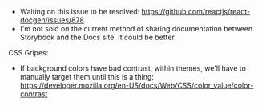 - Waiting on this issue to be resolved: https://github.com/reactjs/react-docgen/issues/878
- I'm not sold on the current method of sharing documentation between Storybook and the Docs site. It could be better.

CSS Gripes:
- If background colors have bad contrast, within themes, we'll have to manually target them until this is a thing: https://developer.mozilla.org/en-US/docs/Web/CSS/color_value/color-contrast